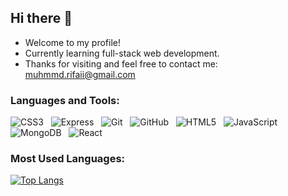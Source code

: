 ## Hi there 👋

<!--
**zeitakubyoo/zeitakubyoo** is a ✨ _special_ ✨ repository because its `README.md` (this file) appears on your GitHub profile.

Here are some ideas to get you started:

- 🔭 I’m currently working on ...
- 🌱 I’m currently learning ...
- 👯 I’m looking to collaborate on ...
- 🤔 I’m looking for help with ...
- 💬 Ask me about ...
- 📫 How to reach me: ...
- 😄 Pronouns: ...
- ⚡ Fun fact: Joined GitHub on December 2, 2021 and started learning from August 3 2023.
-->

- Welcome to my profile!
- Currently learning full-stack web development.
- Thanks for visiting and feel free to contact me: muhmmd.rifaii@gmail.com

### Languages and Tools:
![CSS3](https://img.shields.io/badge/-CSS3-black?logo=css3&style=social)&nbsp;&nbsp;
![Express](https://img.shields.io/badge/-express-black?logo=express&style=social)&nbsp;&nbsp;
![Git](https://img.shields.io/badge/-Git-black?logo=git&style=social)&nbsp;&nbsp;
![GitHub](https://img.shields.io/badge/-GitHub-black?logo=github&style=social)&nbsp;&nbsp;
![HTML5](https://img.shields.io/badge/-HTML5-black?logo=html5&style=social)&nbsp;&nbsp;
![JavaScript](https://img.shields.io/badge/-JavaScript-black?logo=javascript&style=social)&nbsp;&nbsp;
![MongoDB](https://img.shields.io/badge/-MongoDB-black?logo=mongoDB&style=social)&nbsp;&nbsp;
![React](https://img.shields.io/badge/-React-black?logo=react&style=social)&nbsp;&nbsp;

### Most Used Languages:
[![Top Langs](https://github-readme-stats.vercel.app/api/top-langs/?username=humanwhodebugs&layout=compact)](https://github.com/anuraghazra/github-readme-stats)
